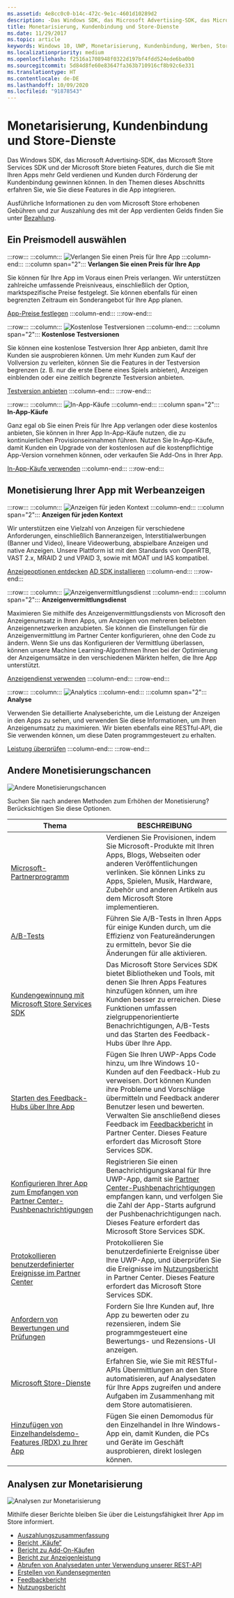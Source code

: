 ```yaml
---
ms.assetid: 4e8cc0c0-b14c-472c-9e1c-4601d10289d2
description: -Das Windows SDK, das Microsoft Advertising-SDK, das Microsoft Store Services SDK und der Microsoft Store bieten zahlreiche Features, durch die Sie mit Ihren Apps mehr Geld verdienen und Kunden durch Förderung der Kundenbindung gewinnen können.
title: Monetarisierung, Kundenbindung und Store-Dienste
ms.date: 11/29/2017
ms.topic: article
keywords: Windows 10, UWP, Monetarisierung, Kundenbindung, Werben, Store-Dienste
ms.localizationpriority: medium
ms.openlocfilehash: f2516a1708948f0322d197bf4fdd524ede6ba0b0
ms.sourcegitcommit: 5d84d8fe60e83647fa363b710916cf8b92c6e331
ms.translationtype: HT
ms.contentlocale: de-DE
ms.lasthandoff: 10/09/2020
ms.locfileid: "91878543"
---
```

# <a name="monetization-engagement-and-store-services"></a>Monetarisierung, Kundenbindung und Store-Dienste

Das Windows SDK, das Microsoft Advertising-SDK, das Microsoft Store Services SDK und der Microsoft Store bieten Features, durch die Sie mit Ihren Apps mehr Geld verdienen und Kunden durch Förderung der Kundenbindung gewinnen können. In den Themen dieses Abschnitts erfahren Sie, wie Sie diese Features in die App integrieren.

Ausführliche Informationen zu den vom Microsoft Store erhobenen Gebühren und zur Auszahlung des mit der App verdienten Gelds finden Sie unter [Bezahlung](../publish/getting-paid-apps.md).

## <a name="choose-a-pricing-model"></a>Ein Preismodell auswählen

:::row:::
    :::column:::
        ![Verlangen Sie einen Preis für Ihre App](images/pricing-charge-price.png)
    :::column-end:::
    :::column span="2":::
**Verlangen Sie einen Preis für Ihre App**

Sie können für Ihre App im Voraus einen Preis verlangen. Wir unterstützen zahlreiche umfassende Preisniveaus, einschließlich der Option, marktspezifische Preise festgelegt. Sie können ebenfalls für einen begrenzten Zeitraum ein Sonderangebot für Ihre App planen.

[App-Preise festlegen](../publish/set-app-pricing-and-availability.md)
    :::column-end:::
:::row-end:::

:::row:::
    :::column:::
        ![Kostenlose Testversionen](images/pricing-free-trial.png)
    :::column-end:::
    :::column span="2":::
**Kostenlose Testversionen**

Sie können eine kostenlose Testversion Ihrer App anbieten, damit Ihre Kunden sie ausprobieren können. Um mehr Kunden zum Kauf der Vollversion zu verleiten, können Sie die Features in der Testversion begrenzen (z. B. nur die erste Ebene eines Spiels anbieten), Anzeigen einblenden oder eine zeitlich begrenzte Testversion anbieten.

[Testversion anbieten](in-app-purchases-and-trials.md)
    :::column-end:::
:::row-end:::

:::row:::
    :::column:::
        ![In-App-Käufe](images/pricing-in-app-purchases.png)
    :::column-end:::
    :::column span="2":::
**In-App-Käufe**

Ganz egal ob Sie einen Preis für Ihre App verlangen oder diese kostenlos anbieten, Sie können in Ihrer App In-App-Käufe nutzen, die zu kontinuierlichen Provisionseinnahmen führen. Nutzen Sie In-App-Käufe, damit Kunden ein Upgrade von der kostenlosen auf die kostenpflichtige App-Version vornehmen können, oder verkaufen Sie Add-Ons in Ihrer App.

[In-App-Käufe verwenden](in-app-purchases-and-trials.md)
    :::column-end:::
:::row-end:::

## <a name="monetize-your-app-with-ads"></a>Monetisierung Ihrer App mit Werbeanzeigen

:::row:::
    :::column:::
        ![Anzeigen für jeden Kontext](images/monetize-ads-every-context.png)
    :::column-end:::
    :::column span="2":::
**Anzeigen für jeden Kontext**

Wir unterstützen eine Vielzahl von Anzeigen für verschiedene Anforderungen, einschließlich Banneranzeigen, Interstitialwerbungen (Banner und Video), lineare Videowerbung, abspielbare Anzeigen und native Anzeigen. Unsere Plattform ist mit den Standards von OpenRTB, VAST 2.x, MRAID 2 und VPAID 3, sowie mit MOAT und IAS kompatibel.

[Anzeigeoptionen entdecken]()
[AD SDK installieren](https://marketplace.visualstudio.com/items?itemName=AdMediator.MicrosoftAdvertisingSDK)
    :::column-end:::
:::row-end:::

:::row:::
    :::column:::
        ![Anzeigenvermittlungsdienst](images/monetize-ad-mediation-service.png)
    :::column-end:::
    :::column span="2":::
**Anzeigenvermittlungsdienst**

Maximieren Sie mithilfe des Anzeigenvermittlungsdiensts von Microsoft den Anzeigenumsatz in Ihren Apps, um Anzeigen von mehreren beliebten Anzeigennetzwerken anzubieten. Sie können die Einstellungen für die Anzeigenvermittlung im Partner Center konfigurieren, ohne den Code zu ändern. Wenn Sie uns das Konfigurieren der Vermittlung überlassen, können unsere Machine Learning-Algorithmen Ihnen bei der Optimierung der Anzeigenumsätze in den verschiedenen Märkten helfen, die Ihre App unterstützt.

[Anzeigendienst verwenden](https://blogs.windows.com/windowsdeveloper/2017/05/08/announcing-microsofts-ad-mediation-service/)
    :::column-end:::
:::row-end:::

:::row:::
    :::column:::
        ![Analytics](images/monetize-analytics-pie-chart.png)
    :::column-end:::
    :::column span="2":::
**Analyse**

Verwenden Sie detaillierte Analyseberichte, um die Leistung der Anzeigen in den Apps zu sehen, und verwenden Sie diese Informationen, um Ihren Anzeigenumsatz zu maximieren. Wir bieten ebenfalls eine RESTful-API, die Sie verwenden können, um diese Daten programmgesteuert zu erhalten.

[Leistung überprüfen](../publish/advertising-performance-report.md)
    :::column-end:::
:::row-end:::

## <a name="other-monetization-opportunities"></a>Andere Monetisierungschancen

![Andere Monetisierungschancen](images/monetize-other-opportunities.png)

Suchen Sie nach anderen Methoden zum Erhöhen der Monetisierung? Berücksichtigen Sie diese Optionen.

 Thema                | BESCHREIBUNG                 |
|--------------------|-----------------------------|
| [Microsoft-Partnerprogramm](https://www.microsoftaffiliates.com/) | Verdienen Sie Provisionen, indem Sie Microsoft-Produkte mit Ihren Apps, Blogs, Webseiten oder anderen Veröffentlichungen verlinken. Sie können Links zu Apps, Spielen, Musik, Hardware, Zubehör und anderen Artikeln aus dem Microsoft Store implementieren.
| [A/B-Tests](./run-app-experiments-with-a-b-testing.md) | Führen Sie A/B-Tests in Ihren Apps für einige Kunden durch, um die Effizienz von Featureänderungen zu ermitteln, bevor Sie die Änderungen für alle aktivieren.
| [Kundengewinnung mit Microsoft Store Services SDK](microsoft-store-services-sdk.md) | Das Microsoft Store Services SDK bietet Bibliotheken und Tools, mit denen Sie Ihren Apps Features hinzufügen können, um ihre Kunden besser zu erreichen. Diese Funktionen umfassen zielgruppenorientierte Benachrichtigungen, A/B-Tests und das Starten des Feedback-Hubs über Ihre App.
| [Starten des Feedback-Hubs über Ihre App](launch-feedback-hub-from-your-app.md) | Fügen Sie Ihren UWP-Apps Code hinzu, um Ihre Windows 10-Kunden auf den Feedback-Hub zu verweisen. Dort können Kunden ihre Probleme und Vorschläge übermitteln und Feedback anderer Benutzer lesen und bewerten. Verwalten Sie anschließend dieses Feedback im [Feedbackbericht](../publish/feedback-report.md) in Partner Center. Dieses Feature erfordert das Microsoft Store Services SDK. 
| [Konfigurieren Ihrer App zum Empfangen von Partner Center-Pushbenachrichtigungen](configure-your-app-to-receive-dev-center-notifications.md) | Registrieren Sie einen Benachrichtigungskanal für Ihre UWP-App, damit sie [Partner Center-Pushbenachrichtigungen](../publish/send-push-notifications-to-your-apps-customers.md) empfangen kann, und verfolgen Sie die Zahl der App-Starts aufgrund der Pushbenachrichtigungen nach. Dieses Feature erfordert das Microsoft Store Services SDK.
| [Protokollieren benutzerdefinierter Ereignisse im Partner Center](log-custom-events-for-dev-center.md) | Protokollieren Sie benutzerdefinierte Ereignisse über Ihre UWP-App, und überprüfen Sie die Ereignisse im [Nutzungsbericht](../publish/usage-report.md) in Partner Center. Dieses Feature erfordert das Microsoft Store Services SDK.
| [Anfordern von Bewertungen und Prüfungen](request-ratings-and-reviews.md) | Fordern Sie Ihre Kunden auf, Ihre App zu bewerten oder zu rezensieren, indem Sie programmgesteuert eine Bewertungs- und Rezensions-UI anzeigen.
| [Microsoft Store-Dienste](using-windows-store-services.md) | Erfahren Sie, wie Sie mit RESTful-APIs Übermittlungen an den Store automatisieren, auf Analysedaten für Ihre Apps zugreifen und andere Aufgaben im Zusammenhang mit dem Store automatisieren.
| [Hinzufügen von Einzelhandelsdemo-Features (RDX) zu Ihrer App](retail-demo-experience.md) | Fügen Sie einen Demomodus für den Einzelhandel in Ihre Windows-App ein, damit Kunden, die PCs und Geräte im Geschäft ausprobieren, direkt loslegen können.

## <a name="monetization-analytics"></a>Analysen zur Monetarisierung

![Analysen zur Monetarisierung](images/monetize-analytics.png)

Mithilfe dieser Berichte bleiben Sie über die Leistungsfähigkeit Ihrer App im Store informiert.

- [Auszahlungszusammenfassung](../publish/payout-summary.md)
- [Bericht „Käufe“](../publish/acquisitions-report.md)
- [Bericht zu Add-On-Käufen](../publish/add-on-acquisitions-report.md)
- [Bericht zur Anzeigenleistung](../publish/advertising-performance-report.md)
- [Abrufen von Analysedaten unter Verwendung unserer REST-API](access-analytics-data-using-windows-store-services.md)
- [Erstellen von Kundensegmenten](../publish/create-customer-segments.md)
- [Feedbackbericht](../publish/feedback-report.md)
- [Nutzungsbericht](../publish/usage-report.md)